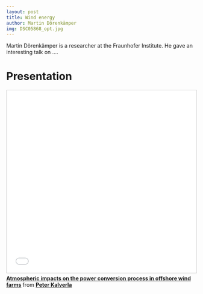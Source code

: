 ```yaml
---
layout: post
title: Wind energy
author: Martin Dörenkämper
img: DSC05868_opt.jpg
---
```


Martin Dörenkämper is a researcher at the Fraunhofer Institute. He gave an interesting talk on ....

<!--more-->

# Presentation
<iframe src="//www.slideshare.net/slideshow/embed_code/key/qCh8dTIKewxGVF" width="595" height="485" frameborder="0" marginwidth="0" marginheight="0" scrolling="no" style="border:1px solid #CCC; border-width:1px; margin-bottom:5px; max-width: 100%;" allowfullscreen> </iframe> <div style="margin-bottom:5px"> <strong> <a href="//www.slideshare.net/PeterKalverla/atmospheric-impacts-on-the-power-conversion-process-in-offshore-wind-farms" title="Atmospheric impacts on the power conversion process in offshore wind farms" target="_blank">Atmospheric impacts on the power conversion process in offshore wind farms</a> </strong> from <strong><a target="_blank" href="https://www.slideshare.net/PeterKalverla">Peter Kalverla</a></strong> </div>
